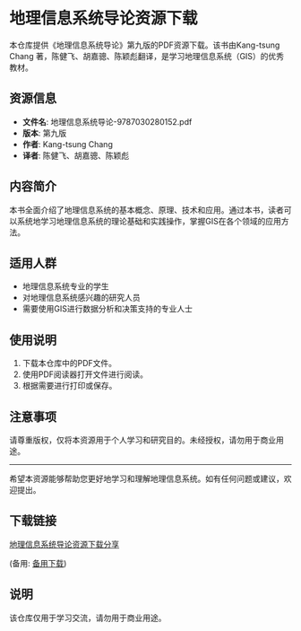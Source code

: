 # 地理信息系统导论资源下载

本仓库提供《地理信息系统导论》第九版的PDF资源下载。该书由Kang-tsung Chang 著，陈健飞、胡嘉骢、陈颖彪翻译，是学习地理信息系统（GIS）的优秀教材。

## 资源信息

- **文件名**: 地理信息系统导论-9787030280152.pdf
- **版本**: 第九版
- **作者**: Kang-tsung Chang
- **译者**: 陈健飞、胡嘉骢、陈颖彪

## 内容简介

本书全面介绍了地理信息系统的基本概念、原理、技术和应用。通过本书，读者可以系统地学习地理信息系统的理论基础和实践操作，掌握GIS在各个领域的应用方法。

## 适用人群

- 地理信息系统专业的学生
- 对地理信息系统感兴趣的研究人员
- 需要使用GIS进行数据分析和决策支持的专业人士

## 使用说明

1. 下载本仓库中的PDF文件。
2. 使用PDF阅读器打开文件进行阅读。
3. 根据需要进行打印或保存。

## 注意事项

请尊重版权，仅将本资源用于个人学习和研究目的。未经授权，请勿用于商业用途。

---

希望本资源能够帮助您更好地学习和理解地理信息系统。如有任何问题或建议，欢迎提出。

## 下载链接
[地理信息系统导论资源下载分享](https://pan.quark.cn/s/872b6e567cd6) 

(备用: [备用下载](https://pan.baidu.com/s/1vVzfdZ6g_eJT1SV7vr47fw?pwd=1234))

## 说明

该仓库仅用于学习交流，请勿用于商业用途。
